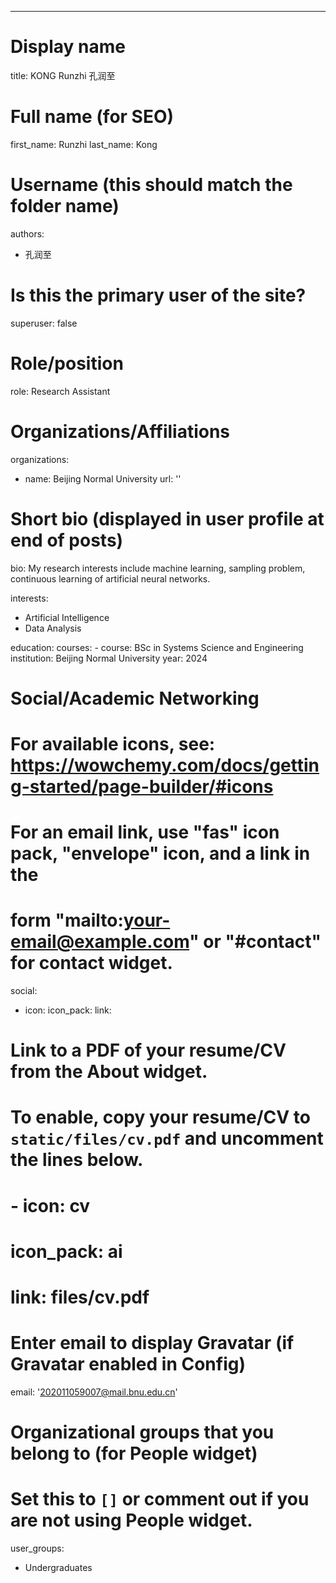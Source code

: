 ---
# Display name
title: KONG Runzhi 孔润至

# Full name (for SEO)
first_name: Runzhi
last_name: Kong

# Username (this should match the folder name)
authors:
  - 孔润至

# Is this the primary user of the site?
superuser: false

# Role/position
role: Research Assistant

# Organizations/Affiliations
organizations:
  - name: Beijing Normal University
    url: ''

# Short bio (displayed in user profile at end of posts)
bio: My research interests include machine learning, sampling problem, continuous learning of artificial neural networks.


interests:
  - Artificial Intelligence
  - Data Analysis

education:
  courses:
    - course: BSc in Systems Science and Engineering
      institution: Beijing Normal University
      year: 2024

# Social/Academic Networking
# For available icons, see: https://wowchemy.com/docs/getting-started/page-builder/#icons
#   For an email link, use "fas" icon pack, "envelope" icon, and a link in the
#   form "mailto:your-email@example.com" or "#contact" for contact widget.
social:
  - icon: 
    icon_pack: 
    link: 

# Link to a PDF of your resume/CV from the About widget.
# To enable, copy your resume/CV to `static/files/cv.pdf` and uncomment the lines below.
# - icon: cv
#   icon_pack: ai
#   link: files/cv.pdf

# Enter email to display Gravatar (if Gravatar enabled in Config)
email: '202011059007@mail.bnu.edu.cn'

# Organizational groups that you belong to (for People widget)
#   Set this to `[]` or comment out if you are not using People widget.
user_groups:
  - Undergraduates


